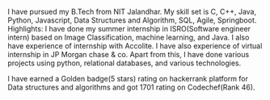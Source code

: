 
I have pursued my B.Tech from NIT Jalandhar. My skill set is C, C++, Java, Python, Javascript, Data Structures and Algorithm, SQL, Agile, Springboot.
Highlights:
I have done my summer internship in ISRO(Software engineer intern) based on Image Classification, machine learning, and Java. I also have experience of internship with Accolite. 
I  have also experience of virtual internship in JP Morgan chase & co. Apart from this, I have done various projects using python, relational databases, and various technologies.

I have earned a Golden badge(5 stars) rating on hackerrank platform for Data structures and algorithms and got 1701 rating on Codechef(Rank 46).  

